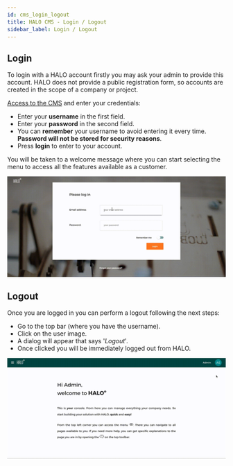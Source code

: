 ```yaml
---
id: cms_login_logout
title: HALO CMS - Login / Logout
sidebar_label: Login / Logout
---
```


## Login
To login with a HALO account firstly you may ask your admin to provide this account. HALO does not provide a public registration
form, so accounts are created in the scope of a company or project.

[Access to the CMS](https://web-halo.mobgen.com) and enter your credentials:

- Enter your **username** in the first field.
- Enter your **password** in the second field.
- You can **remember** your username to avoid entering it every time. **Password will not be stored for security reasons**.
- Press **login** to enter to your account.

You will be taken to a welcome message where you can start selecting the menu to access all the features available
as a customer.

![](/img/tutorial_login.gif)

## Logout

Once you are logged in you can perform a logout following the next steps:

- Go to the top bar (where you have the username).
- Click on the user image.
- A dialog will appear that says '*Logout*'.
- Once clicked you will be immediately logged out from HALO.

![](/img/tutorial_logout.gif)
